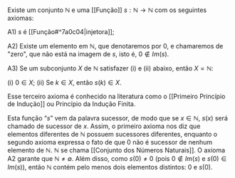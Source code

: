 Existe um conjunto $\mathbb N$ e uma [[Função]] $s:\mathbb N \to \mathbb N$ com os seguintes axiomas:

A1) $s$ é [[Função#^7a0c04|injetora]];

A2) Existe um elemento em $\mathbb N$, que denotaremos por $0$, e chamaremos de "zero", que não está na imagem de $s$, isto é, $0 \notin Im(s)$.

A3) Se um subconjunto $X$ de $\mathbb N$ satisfazer (i) e (ii) abaixo, então $X=\mathbb N$:

(i) $0\in X$;
(ii) Se $k \in X$, então $s(k)\in X$.

Esse terceiro axioma é conhecido na literatura como o [[Primeiro Princípio de Indução]] ou Princípio da Indução Finita.

Esta função “$s$” vem da palavra sucessor, de modo que se $x\in \mathbb N$, $s(x)$ será chamado de sucessor de $x$. Assim, o primeiro axioma nos diz que elementos diferentes de $\mathbb N$ possuem sucessores diferentes, enquanto o segundo axioma expressa o fato de que $0$ não é sucessor de nenhum elemento de $\mathbb N$.
$\mathbb N$ se chama [[Conjunto dos Números Naturais]]. O axioma A2 garante que $\mathbb N\ne \emptyset$. Além disso, como $s(0)\ne0$ (pois $0\notin Im(s)$ e $s(0)\in Im(s)$), então $\mathbb N$ contém pelo menos dois elementos distintos: $0$ e $s(0)$.
